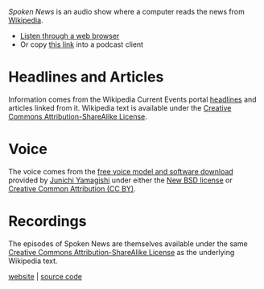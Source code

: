 *Spoken News* is an audio show where a computer reads the news from [Wikipedia][].

* [Listen through a web browser][Soundcloud]
* Or copy [this link][rss] into a podcast client

[rss]: http://feeds.soundcloud.com/users/soundcloud:users:152044018/sounds.rss
[Soundcloud]: https://soundcloud.com/brian-jaress
[Wikipedia]: http://wikipedia.org


# Headlines and Articles

Information comes from the Wikipedia Current Events portal
[headlines][portal] and articles linked from it.  Wikipedia text is
available under the [Creative Commons Attribution-ShareAlike
License][wikipedia_license].

[portal]: http://en.wikipedia.org/wiki/Portal:Current_events/Headlines
    "Portal: Current Events, Headlines"
[wikipedia_license]: http://en.wikipedia.org/wiki/Wikipedia:Text_of_Creative_Commons_Attribution-ShareAlike_3.0_Unported_License
    "Text of Creative Commons Attribution-ShareAlike 3.0 Unported License"


# Voice

The voice comes from the [free voice model and software download][voice]
provided by [Junichi Yamagishi][] under either the [New BSD
license](http://www.opensource.org/) or [Creative Common Attribution (CC
BY)](http://creativecommons.org).

[Junichi Yamagishi]: http://homepages.inf.ed.ac.uk/jyamagis/index.html
[voice]: http://homepages.inf.ed.ac.uk/jyamagis/software/page54/page54.html


# Recordings

The episodes of Spoken News are themselves available under the same
[Creative Commons Attribution-ShareAlike License][wikipedia_license] as
the underlying Wikipedia text.




[website][] | [source code][]

[website]: http://bjaress.com/news
[source code]: https://github.com/bjaress/spoken-news
